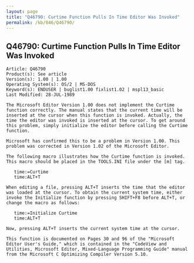 ```yaml
---
layout: page
title: "Q46790: Curtime Function Pulls In Time Editor Was Invoked"
permalink: /kb/046/Q46790/
---
```


## Q46790: Curtime Function Pulls In Time Editor Was Invoked

	Article: Q46790
	Product(s): See article
	Version(s): 1.00 | 1.00
	Operating System(s): OS/2 | MS-DOS
	Keyword(s): ENDUSER | buglist1.00 fixlist1.02 | mspl13_basic
	Last Modified: 28-JUL-1989
	
	The Microsoft Editor Version 1.00 does not implement the Curtime
	function correctly. The manual states that the current time will be
	inserted at the cursor when this function is invoked. Actually, the
	time the editor was invoked is inserted at the cursor. To get around
	this problem, simply initialize the editor before calling the Curtime
	function.
	
	Microsoft has confirmed this to be a problem in Version 1.00. This
	problem was corrected in Version 1.02 of the Microsoft Editor.
	
	The following macro illustrates how the Curtime function is invoked.
	This macro should be placed in the TOOLS.INI file under the [m] tag.
	
	   time:=Curtime
	   time:ALT+T
	
	When editing a file, pressing ALT+T inserts the time that the editor
	was loaded at the cursor. To obtain the current system time, either
	invoke the Initialize function by pressing SHIFT+F8 before ALT+T, or
	change the macro as follows:
	
	   time:=Initialize Curtime
	   time:ALT+T
	
	Now, pressing ALT+T inserts the current system time at the cursor.
	
	This function is documented on Pages 30 and 96 of the "Microsoft
	Editor User's Guide," which is contained in the "CodeView and
	Utilities, Microsoft Editor, Mixed-Language Programming Guide" manual
	from the Microsoft C Optimizing Compiler Version 5.10.

